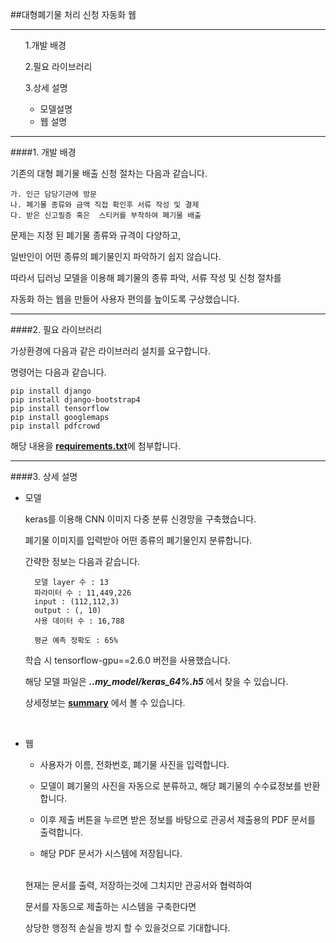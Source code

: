 ##대형폐기물 처리 신청 자동화 웹

-----

<ol>
1.개발 배경

2.필요 라이브러리

3.상세 설명

- 모델설명
- 웹 설명
</ol>

------

####1. 개발 배경

기존의 대형 폐기물 배출 신청 절차는 다음과 같습니다.

    가. 인근 담당기관에 방문
    나. 폐기물 종류와 금액 직접 확인후 서류 작성 및 결제
    다. 받은 신고필증 혹은  스티커를 부착하여 폐기물 배출

문제는 지정 된 폐기물 종류와 규격이 다양하고, 

일반인이 어떤 종류의 폐기물인지 파악하기 쉽지 않습니다.

따라서 딥러닝 모델을 이용해 폐기물의 종류 파악, 서류 작성 및 신청 절차를

자동화 하는 웹을 만들어 사용자 편의를 높이도록 구상했습니다.

-------

####2. 필요 라이브러리

가상환경에 다음과 같은 라이브러리 설치를 요구합니다.

명령어는 다음과 같습니다.

    pip install django
    pip install django-bootstrap4
    pip install tensorflow
    pip install googlemaps
    pip install pdfcrowd

해당 내용을 [**requirements.txt**](requierments.txt)에 첨부합니다.

-----

####3. 상세 설명

- 모델

    keras를 이용해 CNN 이미지 다중 분류 신경망을 구축했습니다.

    폐기물 이미지를 입력받아 어떤 종류의 폐기물인지 분류합니다.
    
    간략한 정보는 다음과 같습니다.
        
        모델 layer 수 : 13
        파라미터 수 : 11,449,226
        input : (112,112,3)
        output : (, 10)
        사용 데이터 수 : 16,788

        평균 예측 정확도 : 65%

    학습 시 tensorflow-gpu==2.6.0 버전을 사용했습니다.
  
    해당 모델 파일은 _**..my_model/keras_64%.h5**_ 에서 찾을 수 있습니다.
    
    상세정보는 [**summary**](model_summary.txt) 에서 볼 수 있습니다.
  
<br>

- 웹 

    - 사용자가 이름, 전화번호, 폐기물 사진을 입력합니다.
    - 모델이 폐기물의 사진을 자동으로 분류하고, 해당 폐기물의 수수료정보를 반환합니다.
    
    - 이후 제출 버튼을 누르면 받은 정보를 바탕으로 관공서 제출용의 PDF 문서를 출력합니다.
    - 해당 PDF 문서가 시스템에 저장됩니다.
    
  <br>
  현재는 문서를 출력, 저장하는것에 그치지만 관공서와 협력하여 
  
  문서를 자동으로 제출하는 시스템을 구축한다면
  
  상당한 행정적 손실을 방지 할 수 있을것으로 기대합니다.

    
